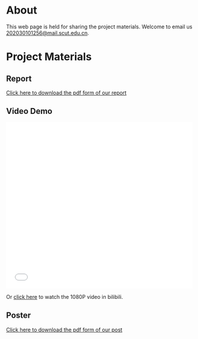 # About
This web page is held for sharing the project materials. Welcome to email us <202030101256@mail.scut.edu.cn>.

# Project Materials

## Report
[Click here to download the pdf form of our report](Rotating_Elves_Project_Report.pdf)

## Video Demo
<iframe src="//player.bilibili.com/player.html?aid=568567706&bvid=BV1Uv4y177sV&cid=1055932123&page=1&high_quality=0&danmaku=0" allowfullscreen="allowfullscreen" width="100%" height="450" scrolling="no" frameborder="0" sandbox="allow-top-navigation allow-same-origin allow-forms allow-scripts"></iframe>

Or [click here](https://m.bilibili.com/video/BV1Uv4y177sV?spm_id_from=444.41.list.card_archive.click&vd_source=512a29abd51aa6480c37da093c986db1) to watch the 1080P video in bilibili.


## Poster
[Click here to download the pdf form of our post](Poster_Rotating_Elves.pdf)
